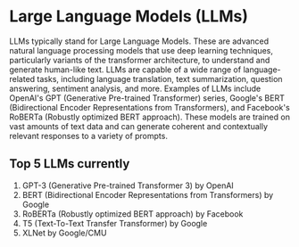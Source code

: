 # Large Language Models (LLMs)
LLMs typically stand for Large Language Models. These are advanced natural language processing models that use deep learning techniques, particularly variants of the transformer architecture, to understand and generate human-like text. 
LLMs are capable of a wide range of language-related tasks, including language translation, text summarization, question answering, sentiment analysis, and more. Examples of LLMs include OpenAI's GPT (Generative Pre-trained Transformer) series, Google's BERT (Bidirectional Encoder Representations from Transformers), and Facebook's RoBERTa (Robustly optimized BERT approach). 
These models are trained on vast amounts of text data and can generate coherent and contextually relevant responses to a variety of prompts.


## Top 5 LLMs currently
1. GPT-3 (Generative Pre-trained Transformer 3) by OpenAI
2. BERT (Bidirectional Encoder Representations from Transformers) by Google
3. RoBERTa (Robustly optimized BERT approach) by Facebook
4. T5 (Text-To-Text Transfer Transformer) by Google
5. XLNet by Google/CMU
